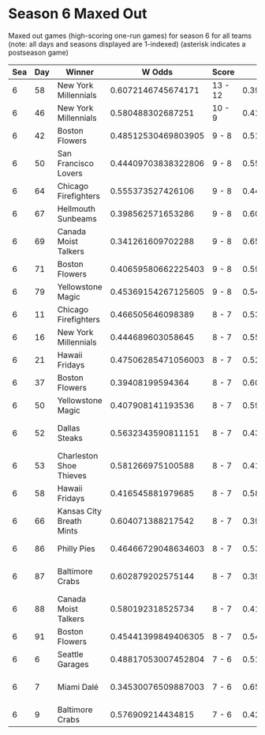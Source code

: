 # Season 6 Maxed Out



Maxed out games (high-scoring one-run games) for season 6 for all teams (note: all days and seasons displayed are 1-indexed) (asterisk indicates a postseason game)


| Sea | Day | Winner | W Odds | Score | L Odds | Loser | 
| ------ |------ |------ |------ |------ |------ |------ |
| 6 | 58 | New York Millennials | 0.6072146745674171 | 13 - 12 | 0.39278532543258304 | Boston Flowers | 
| 6 | 46 | New York Millennials | 0.580488302687251 | 10 - 9 | 0.419511697312748 | Chicago Firefighters | 
| 6 | 42 | Boston Flowers | 0.48512530469803905 | 9 - 8 | 0.5148746953019601 | Hellmouth Sunbeams | 
| 6 | 50 | San Francisco Lovers | 0.44409703838322806 | 9 - 8 | 0.555902961616771 | Chicago Firefighters | 
| 6 | 64 | Chicago Firefighters | 0.555373527426106 | 9 - 8 | 0.44462647257389304 | Breckenridge Jazz Hands | 
| 6 | 67 | Hellmouth Sunbeams | 0.398562571653286 | 9 - 8 | 0.6014374283467131 | Chicago Firefighters | 
| 6 | 69 | Canada Moist Talkers | 0.341261609702288 | 9 - 8 | 0.6587383902977111 | Hades Tigers | 
| 6 | 71 | Boston Flowers | 0.40659580662225403 | 9 - 8 | 0.5934041933777451 | Breckenridge Jazz Hands | 
| 6 | 79 | Yellowstone Magic | 0.45369154267125605 | 9 - 8 | 0.546308457328743 | Mexico City Wild Wings | 
| 6 | 11 | Chicago Firefighters | 0.466505646098389 | 8 - 7 | 0.533494353901609 | Breckenridge Jazz Hands | 
| 6 | 16 | New York Millennials | 0.444689603058645 | 8 - 7 | 0.5553103969413541 | Breckenridge Jazz Hands | 
| 6 | 21 | Hawaii Fridays | 0.47506285471056003 | 8 - 7 | 0.524937145289439 | Unlimited Tacos | 
| 6 | 37 | Boston Flowers | 0.39408199594364 | 8 - 7 | 0.6059180040563591 | Chicago Firefighters | 
| 6 | 50 | Yellowstone Magic | 0.407908141193536 | 8 - 7 | 0.5920918588064631 | Seattle Garages | 
| 6 | 52 | Dallas Steaks | 0.5632343590811151 | 8 - 7 | 0.43676564091888403 | Charleston Shoe Thieves | 
| 6 | 53 | Charleston Shoe Thieves | 0.581266975100588 | 8 - 7 | 0.41873302489941105 | Dallas Steaks | 
| 6 | 58 | Hawaii Fridays | 0.416545881979685 | 8 - 7 | 0.583454118020314 | Dallas Steaks | 
| 6 | 66 | Kansas City Breath Mints | 0.604071388217542 | 8 - 7 | 0.39592861178245703 | Hawaii Fridays | 
| 6 | 86 | Philly Pies | 0.46466729048634603 | 8 - 7 | 0.5353327095136541 | Seattle Garages | 
| 6 | 87 | Baltimore Crabs | 0.602879202575144 | 8 - 7 | 0.397120797424855 | San Francisco Lovers | 
| 6 | 88 | Canada Moist Talkers | 0.580192318525734 | 8 - 7 | 0.41980768147426506 | Kansas City Breath Mints | 
| 6 | 91 | Boston Flowers | 0.45441399849406305 | 8 - 7 | 0.5455860015059361 | Hellmouth Sunbeams | 
| 6 | 6 | Seattle Garages | 0.48817053007452804 | 7 - 6 | 0.5118294699254711 | Mexico City Wild Wings | 
| 6 | 7 | Miami Dalé | 0.34530076509887003 | 7 - 6 | 0.654699234901129 | San Francisco Lovers | 
| 6 | 9 | Baltimore Crabs | 0.576909214434815 | 7 - 6 | 0.42309078556518404 | New York Millennials | 



